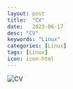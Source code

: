 ```yaml
---
layout: post
title:  "CV"
date:   2023-06-17
desc: "CV"
keywords: "Linux"
categories: [Linux]
tags: [Linux]
icon: icon-html
---
```




<img src="https://github.com/leishi23/homepage/blob/master/static/assets/img/blog/3steps/Lei_Shi_CV.jpg?raw=true" alt="CV" class="center">
